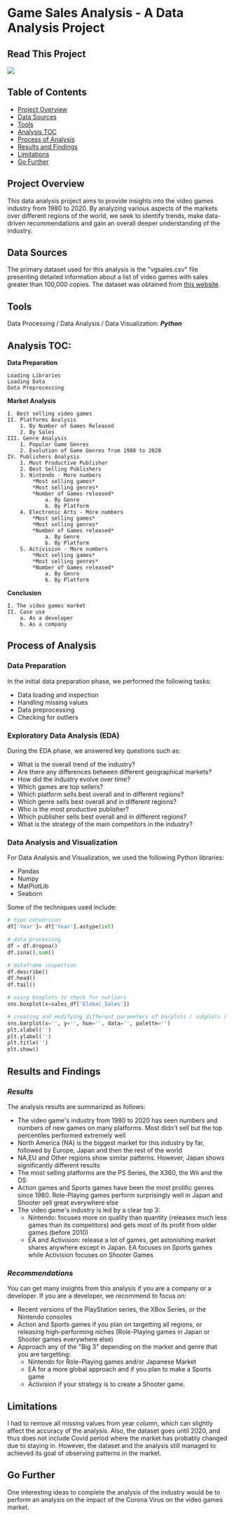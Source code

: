 # Game Sales Analysis - A Data Analysis Project

## Read This Project
[<img src="https://img.shields.io/badge/Medium-12100E?style=for-the-badge&logo=medium&logoColor=white" />](https://medium.com/@cyrilc7/in-depth-analysis-of-the-video-games-market-from-1980-to-2020-a-python-project-824d76dd6397)

## Table of Contents

 * [Project Overview](#project-overview)
 * [Data Sources](#data-sources)
 * [Tools](#tools)
 * [Analysis TOC](#analysis-toc)
 * [Process of Analysis](#process-of-analysis)
 * [Results and Findings](#results-and-findings)
 * [Limitations](#limitations)
 * [Go Further](#go-further)

## Project Overview

This data analysis project aims to provide insights into the video games industry from 1980 to 2020. By analyzing various aspects of the markets over different regions of the world, we seek to identify trends, make data-driven recommendations and gain an overall deeper understanding of the industry.

## Data Sources

The primary dataset used for this analysis is the "vgsales.csv" file presenting detailed information about a list of video games with sales greater than 100,000 copies. The dataset was obtained from [this website](https://zenodo.org/records/5898311#.Y9Y2K9JBwUE).

## Tools

Data Processing / Data Analysis / Data Visualization: ***Python***

## Analysis TOC:

**Data Preparation**

    Loading Libraries
    Loading Data
    Data Preprocessing

**Market Analysis**

    I. Best selling video games
    II. Platforms Analysis
        1. By Number of Games Released
        2. By Sales
    III. Genre Analysis
        1. Popular Game Genres
        2. Evolution of Game Genres from 1980 to 2020
    IV. Publishers Analysis
        1. Most Productive Publisher
        2. Best Selling Publishers
        3. Nintendo - More numbers
            *Most selling games*
            *Most selling genres*
            *Number of Games released*
                a. By Genre
                b. By Platform
        4. Electronic Arts - More numbers
            *Most selling games*
            *Most selling genres*
            *Number of Games released*
                a. By Genre
                b. By Platform
        5. Activision - More numbers
            *Most selling games*
            *Most selling genres*
            *Number of Games released*
                a. By Genre
                b. By Platform
**Conclusion**

    I. The video games market
    II. Case use
        a. As a developer
        b. As a company

## Process of Analysis

### Data Preparation

In the initial data preparation phase, we performed the following tasks:
   * Data loading and inspection 
   * Handling missing values
   * Data preprocessing
   * Checking for outliers

### Exploratory Data Analysis (EDA)

During the EDA phase, we answered key questions such as:
   * What is the overall trend of the industry?
   * Are there any differences between different geographical markets?
   * How did the industry evolve over time?
   * Which games are top sellers?
   * Which platform sells best overall and in different regions?
   * Which genre sells best overall and in different regions?
   * Who is the most productive publisher?
   * Which publisher sells best overall and in different regions?
   * What is the strategy of the main competitors in the industry?

### Data Analysis and Visualization

For Data Analysis and Visualization, we used the following Python libraries:
   * Pandas
   * Numpy
   * MatPlotLib
   * Seaborn

Some of the techniques used include:

``` python
# type conversion
df['Year']= df['Year'].astype(int)

# data processing
df = df.dropna()
df.isna().sum()

# dataframe inspection
df.describe()
df.head()
df.tail()

# using boxplots to check for outliers
sns.boxplot(x=sales_df['Global_Sales'])

# creating and modifying different parameters of barplots / subplots / lineplots for visualization 
sns.barplot(x='', y='', hue='', data='', palette='')
plt.xlabel('')
plt.ylabel('')
plt.title('')
plt.show()
```

## Results and Findings

### *Results*
The analysis results are summarized as follows:
   * The video game's industry from 1980 to 2020 has seen numbers and numbers of new games on many platforms. Most didn't sell but the top percentiles performed extremely well
   * North America (NA) is the biggest market for this industry by far, followed by Europe, Japan and then the rest of the world
   * NA,EU and Other regions show similar patterns. However, Japan shows significantly different results
   * The most selling platforms are the PS Series, the X360, the Wii and the DS
   * Action games and Sports games have been the most prolific genres since 1980. Role-Playing games perform surprisingly well in Japan and Shooter sell great everywhere else
   * The video game's industry is led by a clear top 3:
        * Nintendo: focuses more on quality than quantity (releases much less games than its competitors) and gets most of its profit from older games (before 2010)
        * EA and Activision: release a lot of games, get astonishing market shares anywhere except in Japan. EA focuses on Sports games while Activision focuses on Shooter Games

### *Recommendations*
You can get many insights from this analysis if you are a company or a developer. If you are a developer, we recommend to focus on:
   * Recent versions of the PlayStation series, the XBox Series, or the Nintendo consoles
   * Action and Sports games if you plan on targetting all regions, or releasing high-performing niches (Role-Playing games in Japan or Shooter games everywhere else)
   * Approach any of the "Big 3" depending on the market and genre that you are targetting:
        * Nintendo for Role-Playing games and/or Japanese Market
        * EA for a more global approach and if you plan to make a Sports game
        * Activision if your strategy is to create a Shooter game.

## Limitations

I had to remove all missing values from year column, which can slightly affect the accuracy of the analysis. Also, the dataset goes until 2020, and thus does not include Covid period where the market has probably changed due to staying in.
However, the dataset and the analysis still managed to achieved its goal of observing patterns in the market.

## Go Further

One interesting ideas to complete the analysis of the industry would be to perform an analysis on the impact of the Corona Virus on the video games market.
